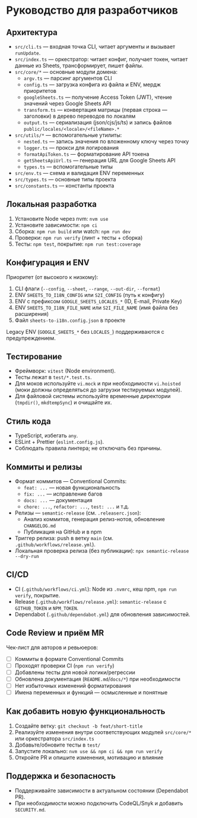 # Руководство для разработчиков

## Архитектура

- `src/cli.ts` — входная точка CLI, читает аргументы и вызывает `runUpdate`.
- `src/index.ts` — оркестратор: читает конфиг, получает токен, читает данные из Sheets, трансформирует, пишет файлы.
- `src/core/*` — основные модули домена:
  - `argv.ts` — парсинг аргументов CLI
  - `config.ts` — загрузка конфига из файла и ENV, мердж приоритетов
  - `googleSheets.ts` — получение Access Token (JWT), чтение значений через Google Sheets API
  - `transform.ts` — конвертация матрицы (первая строка — заголовки) в дерево переводов по локалям
  - `output.ts` — сериализация (json/cjs/js/ts) и запись файлов `public/locales/<locale>/<fileName>.*`
- `src/utils/*` — вспомогательные утилиты:
  - `nested.ts` — запись значения по вложенному ключу через точку
  - `logger.ts` — прокси для логирования
  - `formatApiToken.ts` — форматирование API токена
  - `getSheetsApiUrl.ts` — генерация URL для Google Sheets API
  - `types.ts` — вспомогательные типы
- `src/env.ts` — схема и валидация ENV переменных
- `src/types.ts` — основные типы проекта
- `src/constants.ts` — константы проекта

## Локальная разработка

1. Установите Node через nvm: `nvm use`
2. Установите зависимости: `npm ci`
3. Сборка: `npm run build` или watch: `npm run dev`
4. Проверки: `npm run verify` (линт + тесты + сборка)
5. Тесты: `npm test`, покрытие: `npm run test:coverage`

## Конфигурация и ENV

Приоритет (от высокого к низкому):

1. CLI флаги (`--config`, `--sheet`, `--range`, `--out-dir`, `--format`)
2. ENV `SHEETS_TO_I18N_CONFIG` или `S2I_CONFIG` (путь к конфигу)
3. ENV с префиксом `GOOGLE_SHEETS_LOCALES_*` (ID, E-mail, Private Key)
4. ENV `SHEETS_TO_I18N_FILE_NAME` или `S2I_FILE_NAME` (имя файла без расширения)
5. Файл `sheets-to-i18n.config.json` в проекте

Legacy ENV (`GOOGLE_SHEETS_*` без `LOCALES_`) поддерживаются с предупреждением.

## Тестирование

- Фреймворк: `vitest` (Node environment).
- Тесты лежат в `test/*.test.ts`.
- Для моков используйте `vi.mock` и при необходимости `vi.hoisted` (моки должны определяться до загрузки тестируемых модулей).
- Для файловой системы используйте временные директории (`tmpdir()`, `mkdtempSync`) и очищайте их.

## Стиль кода

- TypeScript, избегать `any`.
- ESLint + Prettier (`eslint.config.js`).
- Соблюдать правила линтера; не отключать без причины.

## Коммиты и релизы

- Формат коммитов — Conventional Commits:
  - `feat: ...` — новая функциональность
  - `fix: ...` — исправление багов
  - `docs: ...` — документация
  - `chore: ...`, `refactor: ...`, `test: ...` и т.д.
- Релизы — `semantic-release` (см. `.releaserc.json`):
  - Анализ коммитов, генерация релиз-нотов, обновление `CHANGELOG.md`
  - Публикация на GitHub и в npm
- Триггер релиза: push в ветку `main` (см. `.github/workflows/release.yml`).
- Локальная проверка релиза (без публикации): `npx semantic-release --dry-run`

## CI/CD

- CI (`.github/workflows/ci.yml`): Node из `.nvmrc`, кеш npm, `npm run verify`, покрытие.
- Release (`.github/workflows/release.yml`): `semantic-release` с `GITHUB_TOKEN` и `NPM_TOKEN`.
- Dependabot (`.github/dependabot.yml`) для обновления зависимостей.

## Code Review и приём MR

Чек-лист для авторов и ревьюеров:

- [ ] Коммиты в формате Conventional Commits
- [ ] Проходят проверки CI (`npm run verify`)
- [ ] Добавлены тесты для новой логики/регрессии
- [ ] Обновлена документация (`README.md`/`docs/*`) при необходимости
- [ ] Нет избыточных изменений форматирования
- [ ] Имена переменных и функций — осмысленные и понятные

## Как добавить новую функциональность

1. Создайте ветку: `git checkout -b feat/short-title`
2. Реализуйте изменения внутри соответствующих модулей `src/core/*` или оркестратора `src/index.ts`
3. Добавьте/обновите тесты в `test/`
4. Запустите локально: `nvm use && npm ci && npm run verify`
5. Откройте PR и опишите изменения, мотивацию и влияние

## Поддержка и безопасность

- Поддерживайте зависимости в актуальном состоянии (Dependabot PR).
- При необходимости можно подключить CodeQL/Snyk и добавить `SECURITY.md`.
